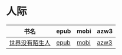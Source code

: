 # 人际

| 书名 | epub | mobi | azw3 |
| --- | --- | --- | --- |
| [世界没有陌生人](http://ct.dalanmei.com/f/31084289-572114223-e528e2) | [epub](http://ct.dalanmei.com/f/31084289-572114223-e528e2) | [mobi](http://ct.dalanmei.com/f/31084289-571713737-746a89) | [azw3](http://ct.dalanmei.com/f/31084289-572127943-76440e) |
